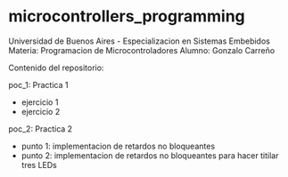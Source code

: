 # microcontrollers_programming

Universidad de Buenos Aires - Especializacion en Sistemas Embebidos
Materia: Programacion de Microcontroladores
Alumno: Gonzalo Carreño

Contenido del repositorio:

poc_1: Practica 1
- ejercicio 1
- ejercicio 2


poc_2: Practica 2
- punto 1: implementacion de retardos no bloqueantes
- punto 2: implementacion de retardos no bloqueantes para hacer titilar tres LEDs



